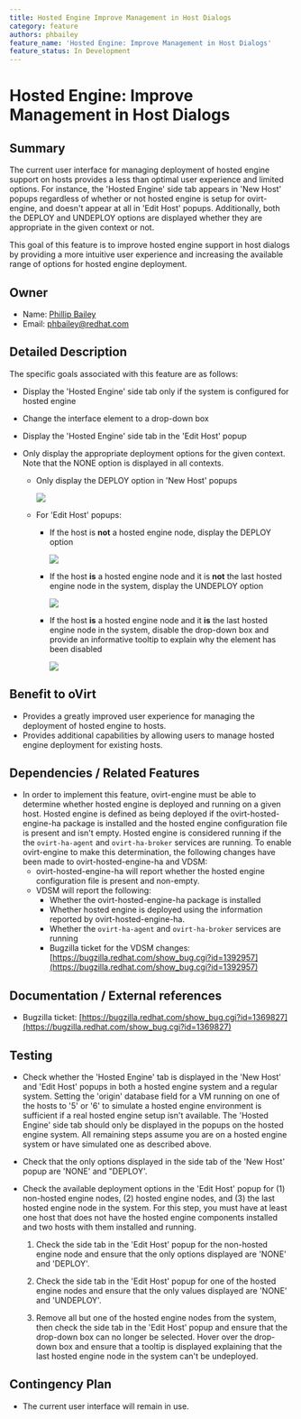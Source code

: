 ```yaml
---
title: Hosted Engine Improve Management in Host Dialogs
category: feature
authors: phbailey
feature_name: 'Hosted Engine: Improve Management in Host Dialogs'
feature_status: In Development
---
```


# Hosted Engine: Improve Management in Host Dialogs

## Summary

The current user interface for managing deployment of hosted engine support on hosts provides a less than optimal user experience and limited options. For instance, the 'Hosted Engine' side tab appears in 'New Host' popups regardless of whether or not hosted engine is setup for ovirt-engine, and doesn't appear at all in 'Edit Host' popups. Additionally, both the DEPLOY and UNDEPLOY options are displayed whether they are appropriate in the given context or not.

This goal of this feature is to improve hosted engine support in host dialogs by providing a more intuitive user experience and increasing the available range of options for hosted engine deployment.

## Owner

*   Name: [Phillip Bailey](https://github.com/pcbailey)
*   Email: <phbailey@redhat.com>

## Detailed Description

The specific goals associated with this feature are as follows:

*   Display the 'Hosted Engine' side tab only if the system is configured for hosted engine

*   Change the interface element to a drop-down box

*   Display the 'Hosted Engine' side tab in the 'Edit Host' popup

*   Only display the appropriate deployment options for the given context. Note that the NONE option is displayed in all contexts.

    *   Only display the DEPLOY option in 'New Host' popups

        ![](/images/wiki/HE_Deployment_new_host.png)

    *   For 'Edit Host' popups:

        *   If the host is **not** a hosted engine node, display the DEPLOY option

            ![](/images/wiki/HE_Deployment_edit_on_non_he_node.png)

        *   If the host **is** a hosted engine node and it is **not** the last hosted engine node in the system, display the UNDEPLOY option

            ![](/images/wiki/HE_Deployment_edit_on_he_node.png)

        *   If the host **is** a hosted engine node and it **is** the last hosted engine node in the system, disable the drop-down box and provide an informative tooltip to explain why the element has been disabled

            ![](/images/wiki/HE_Deployment_edit_on_last_he_node.png)

## Benefit to oVirt

*   Provides a greatly improved user experience for managing the deployment of hosted engine to hosts.
*   Provides additional capabilities by allowing users to manage hosted engine deployment for existing hosts.

## Dependencies / Related Features

*   In order to implement this feature, ovirt-engine must be able to determine whether hosted engine is deployed and running on a given host. Hosted engine is defined as being deployed if the ovirt-hosted-engine-ha package is installed and the hosted engine configuration file is present and isn't empty. Hosted engine is considered running if the the `ovirt-ha-agent` and `ovirt-ha-broker` services are running. To enable ovirt-engine to make this determination, the following changes have been made to ovirt-hosted-engine-ha and VDSM:
    *   ovirt-hosted-engine-ha will report whether the hosted engine configuration file is present and non-empty.
    *   VDSM will report the following:
        *   Whether the ovirt-hosted-engine-ha package is installed
        *   Whether hosted engine is deployed using the information reported by ovirt-hosted-engine-ha.
        *   Whether the `ovirt-ha-agent` and `ovirt-ha-broker` services are running
        *   Bugzilla ticket for the VDSM changes: [https://bugzilla.redhat.com/show_bug.cgi?id=1392957](https://bugzilla.redhat.com/show_bug.cgi?id=1392957)

## Documentation / External references

*   Bugzilla ticket: [https://bugzilla.redhat.com/show_bug.cgi?id=1369827](https://bugzilla.redhat.com/show_bug.cgi?id=1369827)

## Testing

*   Check whether the 'Hosted Engine' tab is displayed in the 'New Host' and 'Edit Host' popups in both a hosted engine system and a regular system. Setting the 'origin' database field for a VM running on one of the hosts to '5' or '6' to simulate a hosted engine environment is sufficient if a real hosted engine setup isn't available. The 'Hosted Engine' side tab should only be displayed in the popups on the hosted engine system. All remaining steps assume you are on a hosted engine system or have simulated one as described above.

*   Check that the only options displayed in the side tab of the 'New Host' popup are 'NONE' and "DEPLOY'.

*   Check the available deployment options in the 'Edit Host' popup for (1) non-hosted engine nodes, (2) hosted engine nodes, and (3) the last hosted engine node in the system. For this step, you must have at least one host that does not have the hosted engine components installed and two hosts with them installed and running.

    1.   Check the side tab in the 'Edit Host' popup for the non-hosted engine node and ensure that the only options displayed are 'NONE' and 'DEPLOY'.

    2.   Check the side tab in the 'Edit Host' popup for one of the hosted engine nodes and ensure that the only values displayed are 'NONE' and 'UNDEPLOY'.

    3.   Remove all but one of the hosted engine nodes from the system, then check the side tab in the 'Edit Host' popup and ensure that the drop-down box can no longer be selected. Hover over the drop-down box and ensure that a tooltip is displayed explaining that the last hosted engine node in the system can't be undeployed.

## Contingency Plan

*   The current user interface will remain in use.
